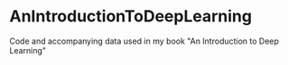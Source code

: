 # AnIntroductionToDeepLearning
Code and accompanying data used in my book "An Introduction to Deep Learning" 
